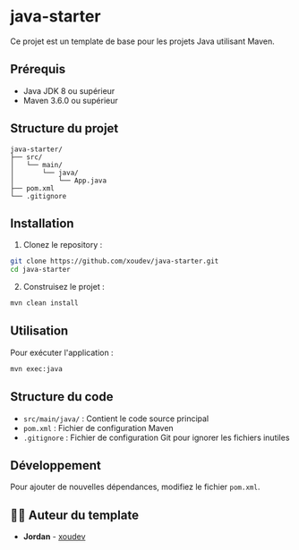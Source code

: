 # java-starter

Ce projet est un template de base pour les projets Java utilisant Maven.

## Prérequis

- Java JDK 8 ou supérieur
- Maven 3.6.0 ou supérieur

## Structure du projet

```
java-starter/
├── src/
│   └── main/
│       └── java/
│           └── App.java
├── pom.xml
└── .gitignore
```

## Installation

1. Clonez le repository :
```bash
git clone https://github.com/xoudev/java-starter.git
cd java-starter
```

2. Construisez le projet :
```bash
mvn clean install
```

## Utilisation

Pour exécuter l'application :
```bash
mvn exec:java
```

## Structure du code

- `src/main/java/` : Contient le code source principal
- `pom.xml` : Fichier de configuration Maven
- `.gitignore` : Fichier de configuration Git pour ignorer les fichiers inutiles

## Développement

Pour ajouter de nouvelles dépendances, modifiez le fichier `pom.xml`.

## 👨‍💻 Auteur du template

- **Jordan** - [xoudev](https://github.com/xoudev)
